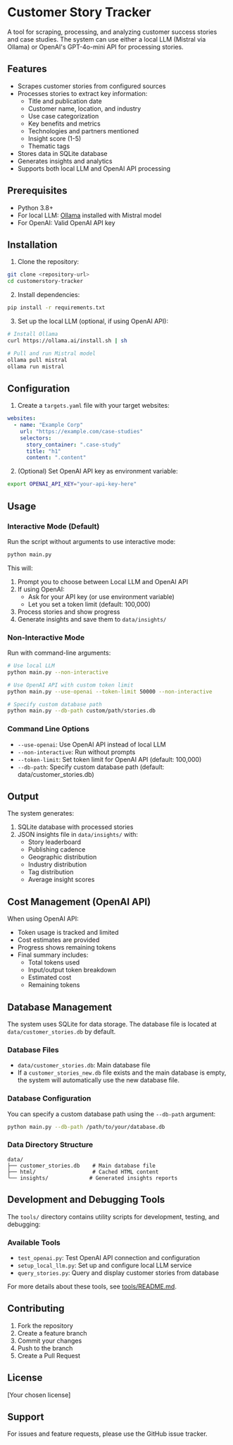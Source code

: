 # Customer Story Tracker

A tool for scraping, processing, and analyzing customer success stories and case studies. The system can use either a local LLM (Mistral via Ollama) or OpenAI's GPT-4o-mini API for processing stories.

## Features

- Scrapes customer stories from configured sources
- Processes stories to extract key information:
  - Title and publication date
  - Customer name, location, and industry
  - Use case categorization
  - Key benefits and metrics
  - Technologies and partners mentioned
  - Insight score (1-5)
  - Thematic tags
- Stores data in SQLite database
- Generates insights and analytics
- Supports both local LLM and OpenAI API processing

## Prerequisites

- Python 3.8+
- For local LLM: [Ollama](https://ollama.ai/) installed with Mistral model
- For OpenAI: Valid OpenAI API key

## Installation

1. Clone the repository:
```bash
git clone <repository-url>
cd customerstory-tracker
```

2. Install dependencies:
```bash
pip install -r requirements.txt
```

3. Set up the local LLM (optional, if using OpenAI API):
```bash
# Install Ollama
curl https://ollama.ai/install.sh | sh

# Pull and run Mistral model
ollama pull mistral
ollama run mistral
```

## Configuration

1. Create a `targets.yaml` file with your target websites:
```yaml
websites:
  - name: "Example Corp"
    url: "https://example.com/case-studies"
    selectors:
      story_container: ".case-study"
      title: "h1"
      content: ".content"
```

2. (Optional) Set OpenAI API key as environment variable:
```bash
export OPENAI_API_KEY="your-api-key-here"
```

## Usage

### Interactive Mode (Default)

Run the script without arguments to use interactive mode:
```bash
python main.py
```

This will:
1. Prompt you to choose between Local LLM and OpenAI API
2. If using OpenAI:
   - Ask for your API key (or use environment variable)
   - Let you set a token limit (default: 100,000)
3. Process stories and show progress
4. Generate insights and save them to `data/insights/`

### Non-Interactive Mode

Run with command-line arguments:
```bash
# Use local LLM
python main.py --non-interactive

# Use OpenAI API with custom token limit
python main.py --use-openai --token-limit 50000 --non-interactive

# Specify custom database path
python main.py --db-path custom/path/stories.db
```

### Command Line Options

- `--use-openai`: Use OpenAI API instead of local LLM
- `--non-interactive`: Run without prompts
- `--token-limit`: Set token limit for OpenAI API (default: 100,000)
- `--db-path`: Specify custom database path (default: data/customer_stories.db)

## Output

The system generates:
1. SQLite database with processed stories
2. JSON insights file in `data/insights/` with:
   - Story leaderboard
   - Publishing cadence
   - Geographic distribution
   - Industry distribution
   - Tag distribution
   - Average insight scores

## Cost Management (OpenAI API)

When using OpenAI API:
- Token usage is tracked and limited
- Cost estimates are provided
- Progress shows remaining tokens
- Final summary includes:
  - Total tokens used
  - Input/output token breakdown
  - Estimated cost
  - Remaining tokens

## Database Management

The system uses SQLite for data storage. The database file is located at `data/customer_stories.db` by default.

### Database Files
- `data/customer_stories.db`: Main database file
- If a `customer_stories_new.db` file exists and the main database is empty, the system will automatically use the new database file.

### Database Configuration
You can specify a custom database path using the `--db-path` argument:
```bash
python main.py --db-path /path/to/your/database.db
```

### Data Directory Structure
```
data/
├── customer_stories.db    # Main database file
├── html/                  # Cached HTML content
└── insights/             # Generated insights reports
```

## Development and Debugging Tools

The `tools/` directory contains utility scripts for development, testing, and debugging:

### Available Tools
- `test_openai.py`: Test OpenAI API connection and configuration
- `setup_local_llm.py`: Set up and configure local LLM service
- `query_stories.py`: Query and display customer stories from database

For more details about these tools, see [tools/README.md](tools/README.md).

## Contributing

1. Fork the repository
2. Create a feature branch
3. Commit your changes
4. Push to the branch
5. Create a Pull Request

## License

[Your chosen license]

## Support

For issues and feature requests, please use the GitHub issue tracker. 